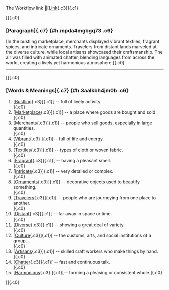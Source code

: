 The Workflow link
👏[[Link](https://www.google.com/url?q=http://www.google.com&sa=D&source=editors&ust=1761262952652941&usg=AOvVaw2Rr110bfTABL4vAhDWcs83){.c3}]{.c1}

[]{.c0}

### [Paragraph]{.c7} {#h.mpda4mgbgq73 .c6}

[In the bustling marketplace, merchants displayed vibrant textiles,
fragrant spices, and intricate ornaments. Travelers from distant lands
marveled at the diverse culture, while local artisans showcased their
craftsmanship. The air was filled with animated chatter, blending
languages from across the world, creating a lively yet harmonious
atmosphere.]{.c0}

------------------------------------------------------------------------

[]{.c0}

### [Words & Meanings]{.c7} {#h.3aalkbh4jm0b .c6}

1.  [[Bustling](https://www.google.com/url?q=http://www.google.com&sa=D&source=editors&ust=1761262952654222&usg=AOvVaw2jYsm4Y1Qq7NejknpJA7Xz){.c3}]{.c1}[ --
    full of lively activity.\
    ]{.c0}
2.  [[Marketplace](https://www.google.com/url?q=http://www.google.com&sa=D&source=editors&ust=1761262952654474&usg=AOvVaw1F8Bl16RVdpQCUhmsq3GYn){.c3}]{.c1}[ --
    a place where goods are bought and sold.\
    ]{.c0}
3.  [[Merchants](https://www.google.com/url?q=http://www.google.com&sa=D&source=editors&ust=1761262952654717&usg=AOvVaw0NJ2J_uyFbrkSfXDHra_SX){.c3}]{.c1}[ --
    people who sell goods, especially in large quantities.\
    ]{.c0}
4.  [[Vibrant](https://www.google.com/url?q=http://www.google.com&sa=D&source=editors&ust=1761262952654971&usg=AOvVaw1uVUjrawAZrYzhNVUH7E02){.c3}
    ]{.c1}[-- full of life and energy.\
    ]{.c0}
5.  [[Textiles](https://www.google.com/url?q=http://www.google.com&sa=D&source=editors&ust=1761262952655201&usg=AOvVaw0OIZekMdzYj76cMP5n-sfh){.c3}]{.c1}[ --
    types of cloth or woven fabric.\
    ]{.c0}
6.  [[Fragrant](https://www.google.com/url?q=http://www.google.com&sa=D&source=editors&ust=1761262952655411&usg=AOvVaw2EiHjGUL-soZB0jqwmvKzJ){.c3}]{.c1}[ --
    having a pleasant smell.\
    ]{.c0}
7.  [[Intricate](https://www.google.com/url?q=http://www.google.com&sa=D&source=editors&ust=1761262952655612&usg=AOvVaw2SnnH-o4MJhjHBTbLTHq9x){.c3}]{.c1}[ --
    very detailed or complex.\
    ]{.c0}
8.  [[Ornaments](https://www.google.com/url?q=http://www.google.com&sa=D&source=editors&ust=1761262952655803&usg=AOvVaw1QUZZj2rj-WX0BNPYxu15E){.c3}]{.c1}[ --
    decorative objects used to beautify something.\
    ]{.c0}
9.  [[Travelers](https://www.google.com/url?q=http://www.google.com&sa=D&source=editors&ust=1761262952656028&usg=AOvVaw31S4DQaDQHg77qMFQq3Hpe){.c3}]{.c1}[ --
    people who are journeying from one place to another.\
    ]{.c0}
10. [[Distant](https://www.google.com/url?q=http://www.google.com&sa=D&source=editors&ust=1761262952656266&usg=AOvVaw3SVwffkAavNKS-_Y1cmQf9){.c3}]{.c1}[ --
    far away in space or time.\
    ]{.c0}
11. [[Diverse](https://www.google.com/url?q=http://www.google.com&sa=D&source=editors&ust=1761262952656464&usg=AOvVaw20UkZiTq2ToHPPWqMOaRx8){.c3}]{.c1}[ --
    showing a great deal of variety.\
    ]{.c0}
12. [[Culture](https://www.google.com/url?q=http://www.google.com&sa=D&source=editors&ust=1761262952656675&usg=AOvVaw1Q4h_9tGrGaD_1VdAItzUU){.c3}]{.c1}[ --
    the customs, arts, and social institutions of a group.\
    ]{.c0}
13. [[Artisans](https://www.google.com/url?q=http://www.google.com&sa=D&source=editors&ust=1761262952656916&usg=AOvVaw1yknoObSqgPyPjLbv2441Z){.c3}]{.c1}[ --
    skilled craft workers who make things by hand.\
    ]{.c0}
14. [[Chatter](https://www.google.com/url?q=http://www.google.com&sa=D&source=editors&ust=1761262952657141&usg=AOvVaw1o17uJ91QHnI8obmAaMP7h){.c3}]{.c1}[ --
    fast and continuous talk.\
    ]{.c0}
15. [[Harmonious](https://www.google.com/url?q=http://www.google.com&sa=D&source=editors&ust=1761262952657335&usg=AOvVaw0O2Is3eW-Yhrp62TMmZhMy){.c3}
    ]{.c1}[-- forming a pleasing or consistent whole.]{.c0}

[]{.c0}
